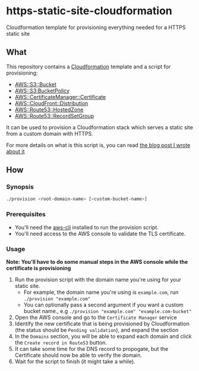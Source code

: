 # https-static-site-cloudformation
Cloudformation template for provisioning everything needed for a HTTPS static site

## What

This repository contains a [Cloudformation] template and a script for provisioning:

* [AWS::S3::Bucket]
* [AWS::S3:BucketPolicy]
* [AWS::CertificateManager::Certificate]
* [AWS::CloudFront::Distribution]
* [AWS::Route53::HostedZone]
* [AWS::Route53::RecordSetGroup]

It can be used to provision a Cloudformation stack which serves a static site from a custom domain with HTTPS.

For more details on what is this script is, you can read [the blog post I wrote about it](https://watsonarw.com/2017/04/04/https-static-site-hosting-in-s3.html)

## How
### Synopsis

```sh
./provision <root-domain-name> [<custom-bucket-name>]
```


### Prerequisites

- You'll need the [aws-cli] installed to run the provision script.
- You'll need access to the AWS console to validate the TLS certificate.

### Usage

**Note: You'll have to do some manual steps in the AWS console while the certificate is provisioning**

1) Run the provision script with the domain name you're using for your static site.
   - For example, the domain name you're using is `example.com`, run `./provision "example.com"`
   - You can optionally pass a second argument if you want a custom bucket name., e.g `./provision "example.com" "example.com-bucket"`
2) Open the AWS console and go to the `Certificate Manager` service
3) Identify the new certificate that is being provisioned by Cloudformation (the status should be `Pending validation`), and expand the section
4) In the `Domains` section, you will be able to expand each domain and click the `Create record in Route53` button.
5) It can take some time for the DNS record to propogate, but the Certificate should now be able to verify the domain.
6) Wait for the script to finish (it might take a while).


[Cloudformation]: https://aws.amazon.com/cloudformation/
[AWS::S3::Bucket]: https://docs.aws.amazon.com/AWSCloudFormation/latest/UserGuide/aws-properties-s3-bucket.html
[AWS::S3:BucketPolicy]: https://docs.aws.amazon.com/AWSCloudFormation/latest/UserGuide/aws-properties-s3-policy.html
[AWS::CertificateManager::Certificate]: https://docs.aws.amazon.com/AWSCloudFormation/latest/UserGuide/aws-resource-certificatemanager-certificate.html
[AWS::CloudFront::Distribution]: https://docs.aws.amazon.com/AWSCloudFormation/latest/UserGuide/aws-properties-cloudfront-distribution.html
[AWS::Route53::HostedZone]: https://docs.aws.amazon.com/AWSCloudFormation/latest/UserGuide/aws-resource-route53-hostedzone.html
[AWS::Route53::RecordSetGroup]: https://docs.aws.amazon.com/AWSCloudFormation/latest/UserGuide/aws-properties-route53-recordsetgroup.html
[aws-cli]: https://docs.aws.amazon.com/cli/latest/userguide/cli-chap-getting-set-up.html
